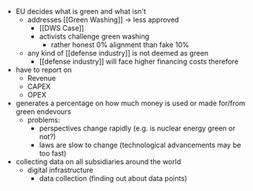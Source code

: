 - EU decides what is green and what isn't
	- addresses [[Green Washing]] -> less approved
		- [[DWS Case]]
		- activists challenge green washing
			- rather honest 0% alignment than fake 10%
	- any kind of [[defense industry]] is not deemed as green
		- [[defense industry]] will face higher financing costs therefore 
- have to report on
	- Revenue
	- CAPEX
	- OPEX
- generates a percentage on how much money is used or made for/from green endevours
	- problems: 
		- perspectives change rapidly (e.g. is nuclear energy green or not?)
		- laws are slow to change (technological advancements may be too fast)
- collecting data on all subsidiaries around the world
	- digital infrastructure
		- data collection (finding out about data points)
